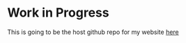 # Work in Progress
This is going to be the host github repo for my website [here](URL "alexbradshaw5.github.io")
